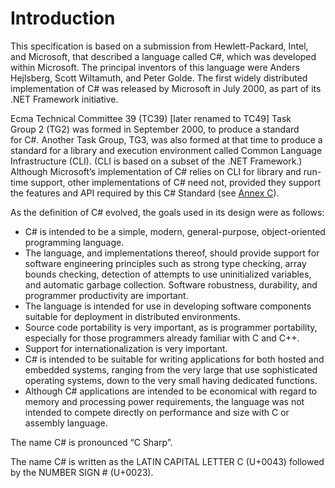 # Introduction

This specification is based on a submission from Hewlett-Packard, Intel, and Microsoft, that described a language called C#, which was developed within Microsoft. The principal inventors of this language were Anders Hejlsberg, Scott Wiltamuth, and Peter Golde. The first widely distributed implementation of C# was released by Microsoft in July 2000, as part of its .NET Framework initiative.

Ecma Technical Committee 39 (TC39) \[later renamed to TC49\] Task Group 2 (TG2) was formed in September 2000, to produce a standard for C#. Another Task Group, TG3, was also formed at that time to produce a standard for a library and execution environment called Common Language Infrastructure (CLI). (CLI is based on a subset of the .NET Framework.) Although Microsoft’s implementation of C# relies on CLI for library and run-time support, other implementations of C# need not, provided they support the features and API required by this C# Standard (see [Annex C](standard-library.md#annex-c-standard-library)).

As the definition of C# evolved, the goals used in its design were as follows:

- C# is intended to be a simple, modern, general-purpose, object-oriented programming language.
- The language, and implementations thereof, should provide support for software engineering principles such as strong type checking, array bounds checking, detection of attempts to use uninitialized variables, and automatic garbage collection. Software robustness, durability, and programmer productivity are important.
- The language is intended for use in developing software components suitable for deployment in distributed environments.
- Source code portability is very important, as is programmer portability, especially for those programmers already familiar with C and C++.
- Support for internationalization is very important.
- C# is intended to be suitable for writing applications for both hosted and embedded systems, ranging from the very large that use sophisticated operating systems, down to the very small having dedicated functions.
- Although C# applications are intended to be economical with regard to memory and processing power requirements, the language was not intended to compete directly on performance and size with C or assembly language.

The name C# is pronounced “C Sharp”.

The name C# is written as the LATIN CAPITAL LETTER C (U+0043) followed by the NUMBER SIGN # (U+0023).

<!--

> Uncomment and update the date before submission to ECMA:

## COPYRIGHT NOTICE

*© 2017 Ecma International*

*This document may be copied, published and distributed to others, and certain derivative works of it may be prepared, copied, published, and distributed, in whole or in part, provided that the above copyright notice and this Copyright License and Disclaimer are included on all such copies and derivative works. The only derivative works that are permissible under this Copyright License and Disclaimer are:*

1. *works which incorporate all or portion of this document for the purpose of providing commentary or explanation (such as an annotated version of the document),*
1. *works which incorporate all or portion of this document for the purpose of incorporating features that provide accessibility,*
1. *translations of this document into languages other than English and into different formats and*
1. *works by making use of this specification in standard conformant products by implementing (e.g. by copy and paste wholly or partly) the functionality therein.*

*However, the content of this document itself may not be modified in any way, including by removing the copyright notice or references to Ecma International, except as required to translate it into languages other than English or into a different format.*

*The official version of an Ecma International document is the English language version on the Ecma International website. In the event of discrepancies between a translated version and the official version, the official version shall govern.*

*The limited permissions granted above are perpetual and will not be revoked by Ecma International or its successors or assigns.*

*This document and the information contained herein is provided on an "AS IS" basis and ECMA INTERNATIONAL DISCLAIMS ALL WARRANTIES, EXPRESS OR IMPLIED, INCLUDING BUT NOT LIMITED TO ANY WARRANTY THAT THE USE OF THE INFORMATION HEREIN WILL NOT INFRINGE ANY OWNERSHIP RIGHTS OR ANY IMPLIED WARRANTIES OF MERCHANTABILITY OR FITNESS FOR A PARTICULAR PURPOSE."*
-->
